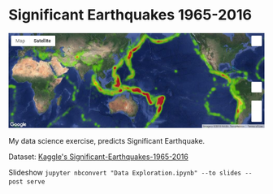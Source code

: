 # Significant Earthquakes 1965-2016
![map](https://raw.githubusercontent.com/madeyoga/Significant-Earthquakes-1965-2016/master/img/map%20(1).png)

My data science exercise, predicts Significant Earthquake.

Dataset: [Kaggle's Significant-Earthquakes-1965-2016](https://www.kaggle.com/usgs/earthquake-database)

Slideshow
```jupyter nbconvert "Data Exploration.ipynb" --to slides --post serve```
